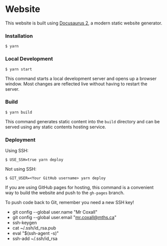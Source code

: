 # Website

This website is built using [Docusaurus 2](https://docusaurus.io/), a modern static website generator.

### Installation

```
$ yarn
```

### Local Development

```
$ yarn start
```

This command starts a local development server and opens up a browser window. Most changes are reflected live without having to restart the server.

### Build

```
$ yarn build
```

This command generates static content into the `build` directory and can be served using any static contents hosting service.

### Deployment

Using SSH:

```
$ USE_SSH=true yarn deploy
```

Not using SSH:

```
$ GIT_USER=<Your GitHub username> yarn deploy
```

If you are using GitHub pages for hosting, this command is a convenient way to build the website and push to the `gh-pages` branch.

To push code back to Git, remember you need a new SSH key!
- git config --global user.name "Mr Coxall"
- git config --global user.email "mr.coxall@mths.ca"
- ssh-keygen
- cat ~/.ssh/id_rsa.pub
- eval "$(ssh-agent -s)"
- ssh-add ~/.ssh/id_rsa